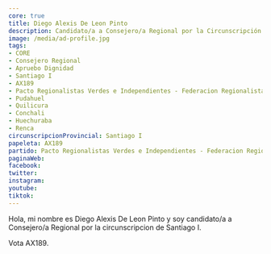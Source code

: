 ```yaml
---
core: true
title: Diego Alexis De Leon Pinto
description: Candidato/a a Consejero/a Regional por la Circunscripción de Santiago I
image: /media/ad-profile.jpg
tags:
- CORE
- Consejero Regional
- Apruebo Dignidad
- Santiago I
- AX189
- Pacto Regionalistas Verdes e Independientes - Federacion Regionalista Verde Social - Independientes
- Pudahuel
- Quilicura
- Conchali
- Huechuraba
- Renca
circunscripcionProvincial: Santiago I
papeleta: AX189
partido: Pacto Regionalistas Verdes e Independientes - Federacion Regionalista Verde Social - Independientes
paginaWeb:
facebook:
twitter:
instagram:
youtube:
tiktok:
---
```

Hola, mi nombre es Diego Alexis De Leon Pinto y soy candidato/a a Consejero/a Regional por la circunscripcion de Santiago I.

Vota AX189.